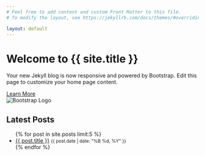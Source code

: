 ```yaml
---
# Feel free to add content and custom Front Matter to this file.
# To modify the layout, see https://jekyllrb.com/docs/themes/#overriding-theme-defaults

layout: default
---
```


<div class="row align-items-center my-5">
	<div class="col-md-7">
		<h1 class="display-4">Welcome to {{ site.title }}</h1>
		<p class="lead">Your new Jekyll blog is now responsive and powered by Bootstrap. Edit this page to customize your home page content.</p>
		<a href="/about.html" class="btn btn-primary btn-lg mt-3">Learn More</a>
	</div>
	<div class="col-md-5 text-center">
		<img src="https://getbootstrap.com/docs/5.3/assets/brand/bootstrap-logo-shadow.png" alt="Bootstrap Logo" class="img-fluid" style="max-height:200px;">
	</div>
</div>

<div class="row">
	<div class="col-12">
		<h2>Latest Posts</h2>
		<ul class="list-group list-group-flush">
			{% for post in site.posts limit:5 %}
				<li class="list-group-item">
					<a href="{{ post.url }}">{{ post.title }}</a>
					<small class="text-muted">{{ post.date | date: "%B %d, %Y" }}</small>
				</li>
			{% endfor %}
		</ul>
	</div>
</div>
